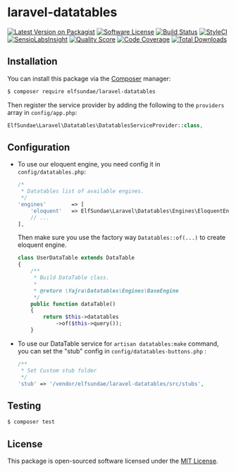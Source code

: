 # laravel-datatables

[![Latest Version on Packagist](https://img.shields.io/packagist/v/elfsundae/laravel-datatables.svg?style=flat-square)](https://packagist.org/packages/elfsundae/laravel-datatables)
[![Software License](https://img.shields.io/badge/license-MIT-brightgreen.svg?style=flat-square)](LICENSE.md)
[![Build Status](https://img.shields.io/travis/ElfSundae/laravel-datatables/master.svg?style=flat-square)](https://travis-ci.org/ElfSundae/laravel-datatables)
[![StyleCI](https://styleci.io/repos/94647284/shield)](https://styleci.io/repos/94647284)
[![SensioLabsInsight](https://img.shields.io/sensiolabs/i/6fe19cb9-8907-46f6-9f06-644c8bfb5f94.svg?style=flat-square)](https://insight.sensiolabs.com/projects/6fe19cb9-8907-46f6-9f06-644c8bfb5f94)
[![Quality Score](https://img.shields.io/scrutinizer/g/ElfSundae/laravel-datatables.svg?style=flat-square)](https://scrutinizer-ci.com/g/ElfSundae/laravel-datatables)
[![Code Coverage](https://img.shields.io/scrutinizer/coverage/g/ElfSundae/laravel-datatables/master.svg?style=flat-square)](https://scrutinizer-ci.com/g/ElfSundae/laravel-datatables/?branch=master)
[![Total Downloads](https://img.shields.io/packagist/dt/elfsundae/laravel-datatables.svg?style=flat-square)](https://packagist.org/packages/elfsundae/laravel-datatables)

## Installation

You can install this package via the [Composer](https://getcomposer.org) manager:

```sh
$ composer require elfsundae/laravel-datatables
```

Then register the service provider by adding the following to the `providers` array in `config/app.php`:

```php
ElfSundae\Laravel\Datatables\DatatablesServiceProvider::class,
```

## Configuration

- To use our eloquent engine, you need config it in `config/datatables.php`:

    ```php
    /*
     * Datatables list of available engines.
     */
    'engines'        => [
        'eloquent'   => ElfSundae\Laravel\Datatables\Engines\EloquentEngine::class,
        // ...
    ],
    ```

    Then make sure you use the factory way `Datatables::of(...)` to create eloquent engine.

    ```php
    class UserDataTable extends DataTable
    {
        /**
         * Build DataTable class.
         *
         * @return \Yajra\Datatables\Engines\BaseEngine
         */
        public function dataTable()
        {
            return $this->datatables
                ->of($this->query());
        }
    ```

- To use our DataTable service for `artisan datatables:make` command,  you can set the "stub" config in `config/datatables-buttons.php` :

    ```php
    /**
     * Set Custom stub folder
     */
    'stub' => '/vendor/elfsundae/laravel-datatables/src/stubs',
    ```

## Testing

```sh
$ composer test
```

## License

This package is open-sourced software licensed under the [MIT License](LICENSE.md).
